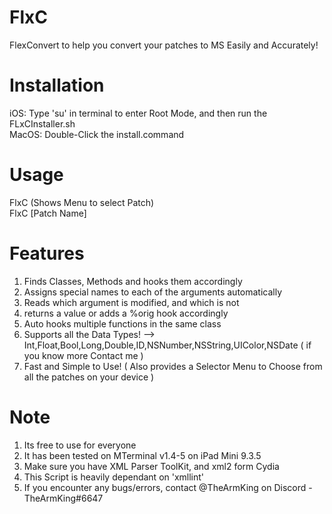# FlxC
FlexConvert to help you convert your patches to MS Easily and Accurately!

# Installation
iOS: Type 'su' in terminal to enter Root Mode, and then run the FLxCInstaller.sh\
MacOS: Double-Click the install.command

# Usage
FlxC (Shows Menu to select Patch)\
FlxC [Patch Name] 

# Features
1) Finds Classes, Methods and hooks them accordingly
2) Assigns special names to each of the arguments automatically
3) Reads which argument is modified, and which is not
4) returns a value or adds a %orig hook accordingly
5) Auto hooks multiple functions in the same class
6) Supports all the Data Types! --> Int,Float,Bool,Long,Double,ID,NSNumber,NSString,UIColor,NSDate ( if you know more Contact me )
7) Fast and Simple to Use! ( Also provides a Selector Menu to Choose from all the patches on your device )

# Note
1) Its free to use for everyone
2) It has been tested on MTerminal v1.4-5 on iPad Mini 9.3.5
3) Make sure you have XML Parser ToolKit, and xml2 form Cydia
4) This Script is heavily dependant on 'xmllint'
5) If you encounter any bugs/errors, contact @TheArmKing on Discord - TheArmKing#6647
